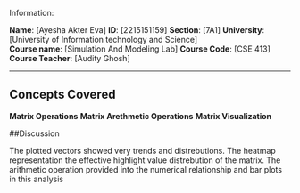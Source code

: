 Information:

**Name**: [Ayesha Akter Eva] 
**ID**: [2215151159] 
**Section**: [7A1]
**University**: [University of Information technology and Science]  
**Course name**: [Simulation And Modeling Lab]
**Course Code**: [CSE 413] 
**Course Teacher**: [Audity Ghosh]

---

## Concepts Covered

**Matrix Operations**
**Matrix Arethmetic Operations**
**Matrix Visualization**



##Discussion

The plotted vectors showed very trends and distrebutions.
The heatmap representation the effective highlight value distrebution of the matrix.
The arithmetic operation provided into the numerical relationship and bar plots in this analysis



